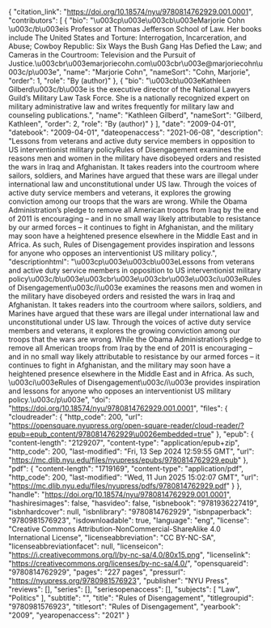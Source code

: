 {
   "citation_link": "https://doi.org/10.18574/nyu/9780814762929.001.0001",
   "contributors": [
     {
       "bio": "\u003cp\u003e\u003cb\u003eMarjorie Cohn \u003c/b\u003eis Professor at Thomas Jefferson School of Law. Her books include The United States and Torture: Interrogation, Incarceration, and Abuse; Cowboy Republic: Six Ways the Bush Gang Has Defied the Law; and Cameras in the Courtroom: Television and the Pursuit of Justice.\u003cbr\u003emarjoriecohn.com\u003cbr\u003e@marjoriecohn\u003c/p\u003e",
       "name": "Marjorie Cohn",
       "nameSort": "Cohn, Marjorie",
       "order": 1,
       "role": "By (author)"
     },
     {
       "bio": "\u003cb\u003eKathleen Gilberd\u003c/b\u003e is the executive director of the National Lawyers Guild’s Military Law Task Force. She is a nationally recognized expert on military administrative law and writes frequently for military law and counseling publications.",
       "name": "Kathleen Gilberd",
       "nameSort": "Gilberd, Kathleen",
       "order": 2,
       "role": "By (author)"
     }
   ],
   "date": "2009-04-01",
   "datebook": "2009-04-01",
   "dateopenaccess": "2021-06-08",
   "description": "Lessons from veterans and active duty service members in opposition to US interventionist military policyRules of Disengagement examines the reasons men and women in the military have disobeyed orders and resisted the wars in Iraq and Afghanistan. It takes readers into the courtroom where sailors, soldiers, and Marines have argued that these wars are illegal under international law and unconstitutional under US law. Through the voices of active duty service members and veterans, it explores the growing conviction among our troops that the wars are wrong. While the Obama Administration’s pledge to remove all American troops from Iraq by the end of 2011 is encouraging – and in no small way likely attributable to resistance by our armed forces – it continues to fight in Afghanistan, and the military may soon have a heightened presence elsewhere in the Middle East and in Africa. As such, Rules of Disengagement provides inspiration and lessons for anyone who opposes an interventionist US military policy.",
   "descriptionhtml": "\u003cp\u003e\u003cb\u003eLessons from veterans and active duty service members in opposition to US interventionist military policy\u003c/b\u003e\u003cbr\u003e\u003cbr\u003e\u003ci\u003eRules of Disengagement\u003c/i\u003e examines the reasons men and women in the military have disobeyed orders and resisted the wars in Iraq and Afghanistan. It takes readers into the courtroom where sailors, soldiers, and Marines have argued that these wars are illegal under international law and unconstitutional under US law. Through the voices of active duty service members and veterans, it explores the growing conviction among our troops that the wars are wrong. While the Obama Administration’s pledge to remove all American troops from Iraq by the end of 2011 is encouraging – and in no small way likely attributable to resistance by our armed forces – it continues to fight in Afghanistan, and the military may soon have a heightened presence elsewhere in the Middle East and in Africa. As such, \u003ci\u003eRules of Disengagement\u003c/i\u003e provides inspiration and lessons for anyone who opposes an interventionist US military policy.\u003c/p\u003e",
   "doi": "https://doi.org/10.18574/nyu/9780814762929.001.0001",
   "files": {
     "cloudreader": {
       "http_code": 200,
       "url": "https://opensquare.nyupress.org/open-square-reader/cloud-reader/?epub=epub_content/9780814762929\u0026embedded=true"
     },
     "epub": {
       "content-length": "2129207",
       "content-type": "application/epub+zip",
       "http_code": 200,
       "last-modified": "Fri, 13 Sep 2024 12:59:55 GMT",
       "url": "https://mc.dlib.nyu.edu/files/nyupress/epubs/9780814762929.epub"
     },
     "pdf": {
       "content-length": "1719169",
       "content-type": "application/pdf",
       "http_code": 200,
       "last-modified": "Wed, 11 Jun 2025 15:02:07 GMT",
       "url": "https://mc.dlib.nyu.edu/files/nyupress/pdfs/9780814762929.pdf"
     }
   },
   "handle": "https://doi.org/10.18574/nyu/9780814762929.001.0001",
   "hashiresimages": false,
   "hasvideo": false,
   "isbnebook": "9781936227419",
   "isbnhardcover": null,
   "isbnlibrary": "9780814762929",
   "isbnpaperback": "9780981576923",
   "isdownloadable": true,
   "language": "eng",
   "license": "Creative Commons Attribution-NonCommercial-ShareAlike 4.0 International License",
   "licenseabbreviation": "CC BY-NC-SA",
   "licenseabbreviationfacet": null,
   "licenseicon": "https://i.creativecommons.org/l/by-nc-sa/4.0/80x15.png",
   "licenselink": "https://creativecommons.org/licenses/by-nc-sa/4.0/",
   "opensquareid": "9780814762929",
   "pages": "227 pages",
   "pressurl": "https://nyupress.org/9780981576923",
   "publisher": "NYU Press",
   "reviews": [],
   "series": [],
   "seriesopenaccess": [],
   "subjects": [
     "Law",
     "Politics"
   ],
   "subtitle": "",
   "title": "Rules of Disengagement",
   "titlegroupid": "9780981576923",
   "titlesort": "Rules of Disengagement",
   "yearbook": "2009",
   "yearopenaccess": "2021"
 }

